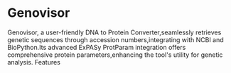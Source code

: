 # Genovisor
Genovisor, a user-friendly DNA to Protein Converter,seamlessly retrieves genetic sequences through accession numbers,integrating with NCBI and BioPython.Its advanced ExPASy ProtParam integration offers comprehensive protein parameters,enhancing the tool's utility for genetic analysis.  Features
